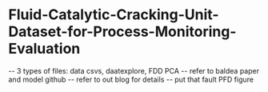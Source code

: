 # Fluid-Catalytic-Cracking-Unit-Dataset-for-Process-Monitoring-Evaluation

-- 3 types of files: data csvs, daatexplore, FDD PCA
-- refer to baldea paper and model github
-- refer to out blog for details
-- put that fault PFD figure
